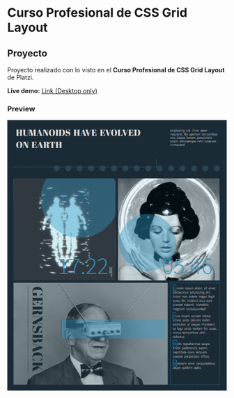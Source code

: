 # Curso Profesional de CSS Grid Layout

## Proyecto
Proyecto realizado con lo visto en el **Curso Profesional de CSS Grid Layout** de Platzi.

**Live demo:**  [Link (Desktop only)](https://pikyr.github.io/proyectoCursoProfesionalCSSGrid/)

### Preview 
![enter image description here](https://raw.githubusercontent.com/PikyR/proyectoCursoProfesionalCSSGrid/main/images/preview.gif)
